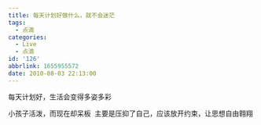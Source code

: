 ```yaml
---
title: 每天计划好做什么，就不会迷茫
tags:
  - 点滴
categories:
  - Live
  - 点滴
id: '126'
abbrlink: 1655955572
date: 2010-08-03 22:13:00
---
```


每天计划好，生活会变得多姿多彩  
  
小孩子活泼，而现在却呆板  主要是压抑了自己，应该放开约束，让思想自由翱翔